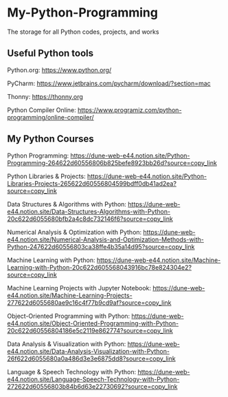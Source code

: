 # My-Python-Programming
The storage for all Python codes, projects, and works

## Useful Python tools

Python.org: https://www.python.org/

PyCharm: https://www.jetbrains.com/pycharm/download/?section=mac

Thonny: https://thonny.org

Python Compiler Online: https://www.programiz.com/python-programming/online-compiler/

## My Python Courses

Python Programming: https://dune-web-e44.notion.site/Python-Programming-264622d60556806b825befe8923bb26d?source=copy_link

Python Libraries & Projects: https://dune-web-e44.notion.site/Python-Libraries-Projects-265622d60556804599bdff0db41ad2ea?source=copy_link

Data Structures & Algorithms with Python: https://dune-web-e44.notion.site/Data-Structures-Algorithms-with-Python-20c622d6055680bfb2a4c8dc732146f6?source=copy_link

Numerical Analysis & Optimization with Python: https://dune-web-e44.notion.site/Numerical-Analysis-and-Optimization-Methods-with-Python-247622d60556803ca38ffe4b35a14d95?source=copy_link

Machine Learning with Python: https://dune-web-e44.notion.site/Machine-Learning-with-Python-20c622d605568043916bc78e824304e2?source=copy_link

Machine Learning Projects with Jupyter Notebook: https://dune-web-e44.notion.site/Machine-Learning-Projects-277622d6055680ae9c16c4f77b9cd9af?source=copy_link

Object-Oriented Programming with Python: https://dune-web-e44.notion.site/Object-Oriented-Programming-with-Python-20c622d60556804186e5c2119e862774?source=copy_link

Data Analysis & Visualization with Python: https://dune-web-e44.notion.site/Data-Analysis-Visualization-with-Python-26f622d6055680a0a486d3e3e6875dd8?source=copy_link

Language & Speech Technology with Python: https://dune-web-e44.notion.site/Language-Speech-Technology-with-Python-272622d60556803b84b6d63e22730692?source=copy_link
